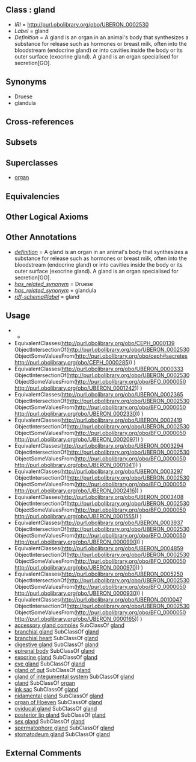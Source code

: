 
## Class : gland

 * *IRI* = http://purl.obolibrary.org/obo/UBERON_0002530
 * *Label* = gland
 * *Definition* = A gland is an organ in an animal's body that synthesizes a substance for release such as hormones or breast milk, often into the bloodstream (endocrine gland) or into cavities inside the body or its outer surface (exocrine gland). A gland is an organ specialised for secretion[GO].

## Synonyms

 * Druese
 * glandula

## Cross-references


## Subsets


## Superclasses

 * [organ](../../UBERON/62/UBERON_0000062.md)

## Equivalencies


## Other Logical Axioms


## Other Annotations

 * *[definition](../../IAO/15/IAO_0000115.md)* = A gland is an organ in an animal's body that synthesizes a substance for release such as hormones or breast milk, often into the bloodstream (endocrine gland) or into cavities inside the body or its outer surface (exocrine gland). A gland is an organ specialised for secretion[GO].
 * *[has_related_synonym](../../ym/oboInOwl#hasRelatedSynonym.md)* = Druese
 * *[has_related_synonym](../../ym/oboInOwl#hasRelatedSynonym.md)* = glandula
 * *[rdf-schema#label](../../el/rdf-schema#label.md)* = gland

## Usage

 * -
 * EquivalentClasses(<http://purl.obolibrary.org/obo/CEPH_0000139> ObjectIntersectionOf(<http://purl.obolibrary.org/obo/UBERON_0002530> ObjectSomeValuesFrom(<http://purl.obolibrary.org/obo/ceph#secretes> <http://purl.obolibrary.org/obo/CEPH_0000285>)) )
 * EquivalentClasses(<http://purl.obolibrary.org/obo/UBERON_0000333> ObjectIntersectionOf(<http://purl.obolibrary.org/obo/UBERON_0002530> ObjectSomeValuesFrom(<http://purl.obolibrary.org/obo/BFO_0000050> <http://purl.obolibrary.org/obo/UBERON_0001242>)) )
 * EquivalentClasses(<http://purl.obolibrary.org/obo/UBERON_0002365> ObjectIntersectionOf(<http://purl.obolibrary.org/obo/UBERON_0002530> ObjectSomeValuesFrom(<http://purl.obolibrary.org/obo/BFO_0000050> <http://purl.obolibrary.org/obo/UBERON_0002330>)) )
 * EquivalentClasses(<http://purl.obolibrary.org/obo/UBERON_0002419> ObjectIntersectionOf(<http://purl.obolibrary.org/obo/UBERON_0002530> ObjectSomeValuesFrom(<http://purl.obolibrary.org/obo/BFO_0000050> <http://purl.obolibrary.org/obo/UBERON_0002097>)) )
 * EquivalentClasses(<http://purl.obolibrary.org/obo/UBERON_0003294> ObjectIntersectionOf(<http://purl.obolibrary.org/obo/UBERON_0002530> ObjectSomeValuesFrom(<http://purl.obolibrary.org/obo/BFO_0000050> <http://purl.obolibrary.org/obo/UBERON_0001041>)) )
 * EquivalentClasses(<http://purl.obolibrary.org/obo/UBERON_0003297> ObjectIntersectionOf(<http://purl.obolibrary.org/obo/UBERON_0002530> ObjectSomeValuesFrom(<http://purl.obolibrary.org/obo/BFO_0000050> <http://purl.obolibrary.org/obo/UBERON_0002416>)) )
 * EquivalentClasses(<http://purl.obolibrary.org/obo/UBERON_0003408> ObjectIntersectionOf(<http://purl.obolibrary.org/obo/UBERON_0002530> ObjectSomeValuesFrom(<http://purl.obolibrary.org/obo/BFO_0000050> <http://purl.obolibrary.org/obo/UBERON_0001555>)) )
 * EquivalentClasses(<http://purl.obolibrary.org/obo/UBERON_0003937> ObjectIntersectionOf(<http://purl.obolibrary.org/obo/UBERON_0002530> ObjectSomeValuesFrom(<http://purl.obolibrary.org/obo/BFO_0000050> <http://purl.obolibrary.org/obo/UBERON_0000990>)) )
 * EquivalentClasses(<http://purl.obolibrary.org/obo/UBERON_0004859> ObjectIntersectionOf(<http://purl.obolibrary.org/obo/UBERON_0002530> ObjectSomeValuesFrom(<http://purl.obolibrary.org/obo/BFO_0000050> <http://purl.obolibrary.org/obo/UBERON_0000970>)) )
 * EquivalentClasses(<http://purl.obolibrary.org/obo/UBERON_0005250> ObjectIntersectionOf(<http://purl.obolibrary.org/obo/UBERON_0002530> ObjectSomeValuesFrom(<http://purl.obolibrary.org/obo/BFO_0000050> <http://purl.obolibrary.org/obo/UBERON_0000930>)) )
 * EquivalentClasses(<http://purl.obolibrary.org/obo/UBERON_0010047> ObjectIntersectionOf(<http://purl.obolibrary.org/obo/UBERON_0002530> ObjectSomeValuesFrom(<http://purl.obolibrary.org/obo/BFO_0000050> <http://purl.obolibrary.org/obo/UBERON_0000165>)) )
 * [accessory gland complex](../../CEPH/04/CEPH_0000004.md) SubClassOf [gland](../../UBERON/30/UBERON_0002530.md)
 * [branchial gland](../../CEPH/31/CEPH_0000031.md) SubClassOf [gland](../../UBERON/30/UBERON_0002530.md)
 * [branchial heart](../../CEPH/32/CEPH_0000032.md) SubClassOf [gland](../../UBERON/30/UBERON_0002530.md)
 * [digestive gland](../../CEPH/87/CEPH_0000087.md) SubClassOf [gland](../../UBERON/30/UBERON_0002530.md)
 * [epirenal body](../../CEPH/36/CEPH_0001036.md) SubClassOf [gland](../../UBERON/30/UBERON_0002530.md)
 * [exocrine gland](../../UBERON/65/UBERON_0002365.md) SubClassOf [gland](../../UBERON/30/UBERON_0002530.md)
 * [eye gland](../../UBERON/59/UBERON_0004859.md) SubClassOf [gland](../../UBERON/30/UBERON_0002530.md)
 * [gland of gut](../../UBERON/08/UBERON_0003408.md) SubClassOf [gland](../../UBERON/30/UBERON_0002530.md)
 * [gland of integumental system](../../UBERON/97/UBERON_0003297.md) SubClassOf [gland](../../UBERON/30/UBERON_0002530.md)
 * [gland](../../UBERON/30/UBERON_0002530.md) SubClassOf [organ](../../UBERON/62/UBERON_0000062.md)
 * [ink sac](../../CEPH/39/CEPH_0000139.md) SubClassOf [gland](../../UBERON/30/UBERON_0002530.md)
 * [nidamental gland](../../CEPH/75/CEPH_0000175.md) SubClassOf [gland](../../UBERON/30/UBERON_0002530.md)
 * [organ of Hoeven](../../CEPH/68/CEPH_0001068.md) SubClassOf [gland](../../UBERON/30/UBERON_0002530.md)
 * [oviducal gland](../../CEPH/93/CEPH_0000193.md) SubClassOf [gland](../../UBERON/30/UBERON_0002530.md)
 * [posterior lip gland](../../CEPH/05/CEPH_0000205.md) SubClassOf [gland](../../UBERON/30/UBERON_0002530.md)
 * [sex gland](../../UBERON/37/UBERON_0003937.md) SubClassOf [gland](../../UBERON/30/UBERON_0002530.md)
 * [spermatophore gland](../../CEPH/53/CEPH_0001053.md) SubClassOf [gland](../../UBERON/30/UBERON_0002530.md)
 * [stomatodeum gland](../../UBERON/50/UBERON_0005250.md) SubClassOf [gland](../../UBERON/30/UBERON_0002530.md)

## External Comments


